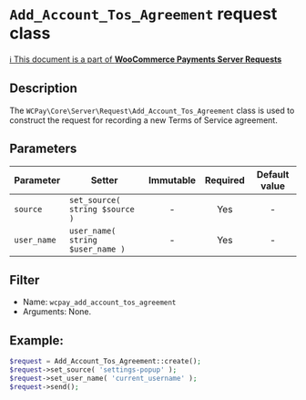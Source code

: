 # `Add_Account_Tos_Agreement` request class

[ℹ️ This document is a part of __WooCommerce Payments Server Requests__](../requests.md)

## Description

The `WCPay\Core\Server\Request\Add_Account_Tos_Agreement` class is used to construct the request for recording a new Terms of Service agreement.

## Parameters

| Parameter     | Setter                                   | Immutable | Required | Default value |
|---------------|------------------------------------------|:---------:|:--------:|:-------------:|
| `source`      | `set_source( string $source )`           |     -     |   Yes    |       -       |
| `user_name`   | `user_name( string $user_name )`         |     -     |   Yes    |       -       |

## Filter

- Name: `wcpay_add_account_tos_agreement`
- Arguments: None.

## Example:

```php
$request = Add_Account_Tos_Agreement::create();
$request->set_source( 'settings-popup' );
$request->set_user_name( 'current_username' );
$request->send();
```
